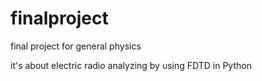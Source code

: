 # finalproject
final project for general physics

it's about electric radio analyzing by using FDTD in Python



